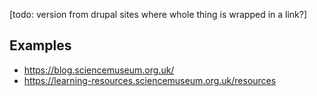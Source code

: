 [todo: version from drupal sites where whole thing is wrapped in a link?]

## Examples

- https://blog.sciencemuseum.org.uk/
- https://learning-resources.sciencemuseum.org.uk/resources
